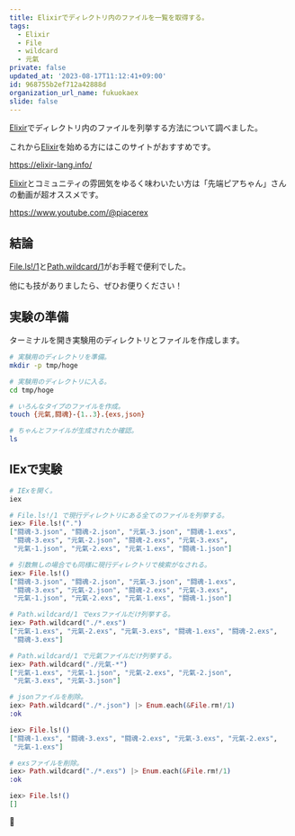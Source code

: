 ```yaml
---
title: Elixirでディレクトリ内のファイルを一覧を取得する。
tags:
  - Elixir
  - File
  - wildcard
  - 元氣
private: false
updated_at: '2023-08-17T11:12:41+09:00'
id: 968755b2ef712a42888d
organization_url_name: fukuokaex
slide: false
---
```


[Elixir]でディレクトリ内のファイルを列挙する方法について調べました。

これから[Elixir]を始める方にはこのサイトがおすすめです。

https://elixir-lang.info/

[Elixir]とコミュニティの雰囲気をゆるく味わいたい方は「先端ピアちゃん」さんの動画が超オススメです。

https://www.youtube.com/@piacerex

[Elixir]: https://elixir-lang.org/

## 結論

[File.ls!/1]と[Path.wildcard/1]がお手軽で便利でした。

他にも技がありましたら、ぜひお便りください！

[Elixir]: https://elixir-lang.org/
[File.ls!/1]: https://hexdocs.pm/elixir/File.html#ls!/1
[Path.wildcard/1]: https://hexdocs.pm/elixir/Path.html#wildcard/1

## 実験の準備

ターミナルを開き実験用のディレクトリとファイルを作成します。

```bash
# 実験用のディレクトリを準備。
mkdir -p tmp/hoge

# 実験用のディレクトリに入る。
cd tmp/hoge

# いろんなタイプのファイルを作成。
touch {元氣,闘魂}-{1..3}.{exs,json}

# ちゃんとファイルが生成されたか確認。
ls
```

## IExで実験

```elixir
# IExを開く。
iex

# File.ls!/1 で現行ディレクトリにある全てのファイルを列挙する。
iex> File.ls!(".")
["闘魂-3.json", "闘魂-2.json", "元氣-3.json", "闘魂-1.exs",
 "闘魂-3.exs", "元氣-2.json", "闘魂-2.exs", "元氣-3.exs",
 "元氣-1.json", "元氣-2.exs", "元氣-1.exs", "闘魂-1.json"]

# 引数無しの場合でも同様に現行ディレクトリで検索がなされる。
iex> File.ls!()
["闘魂-3.json", "闘魂-2.json", "元氣-3.json", "闘魂-1.exs",
 "闘魂-3.exs", "元氣-2.json", "闘魂-2.exs", "元氣-3.exs",
 "元氣-1.json", "元氣-2.exs", "元氣-1.exs", "闘魂-1.json"]

# Path.wildcard/1 でexsファイルだけ列挙する。
iex> Path.wildcard("./*.exs")
["元氣-1.exs", "元氣-2.exs", "元氣-3.exs", "闘魂-1.exs", "闘魂-2.exs",
 "闘魂-3.exs"]

# Path.wildcard/1 で元氣ファイルだけ列挙する。
iex> Path.wildcard("./元氣-*")
["元氣-1.exs", "元氣-1.json", "元氣-2.exs", "元氣-2.json",
 "元氣-3.exs", "元氣-3.json"]

# jsonファイルを削除。
iex> Path.wildcard("./*.json") |> Enum.each(&File.rm!/1)
:ok

iex> File.ls!()
["闘魂-1.exs", "闘魂-3.exs", "闘魂-2.exs", "元氣-3.exs", "元氣-2.exs",
 "元氣-1.exs"]

# exsファイルを削除。
iex> Path.wildcard("./*.exs") |> Enum.each(&File.rm!/1)
:ok

iex> File.ls!()
[]
```

:tada:
